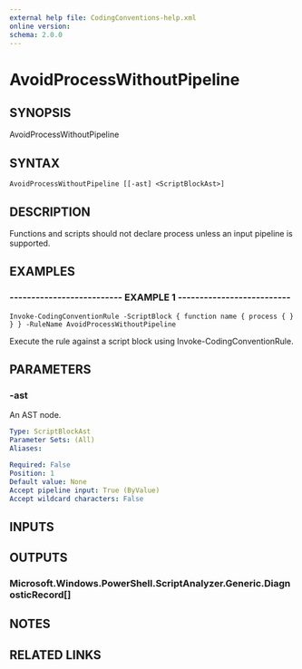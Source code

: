 ```yaml
---
external help file: CodingConventions-help.xml
online version: 
schema: 2.0.0
---
```


# AvoidProcessWithoutPipeline

## SYNOPSIS
AvoidProcessWithoutPipeline

## SYNTAX

```
AvoidProcessWithoutPipeline [[-ast] <ScriptBlockAst>]
```

## DESCRIPTION
Functions and scripts should not declare process unless an input pipeline is supported.

## EXAMPLES

### -------------------------- EXAMPLE 1 --------------------------
```
Invoke-CodingConventionRule -ScriptBlock { function name { process { } } } -RuleName AvoidProcessWithoutPipeline
```

Execute the rule against a script block using Invoke-CodingConventionRule.

## PARAMETERS

### -ast
An AST node.

```yaml
Type: ScriptBlockAst
Parameter Sets: (All)
Aliases: 

Required: False
Position: 1
Default value: None
Accept pipeline input: True (ByValue)
Accept wildcard characters: False
```

## INPUTS

## OUTPUTS

### Microsoft.Windows.PowerShell.ScriptAnalyzer.Generic.DiagnosticRecord[]

## NOTES

## RELATED LINKS

